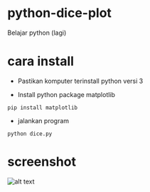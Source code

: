 # python-dice-plot
Belajar python (lagi) 


# cara install 

- Pastikan komputer terinstall python versi 3

- Install python package matplotlib
```
pip install matplotlib
```

- jalankan program
```
python dice.py
```

# screenshot 

![alt text](https://cdn.discordapp.com/attachments/782980952774410255/801164762044956722/Screenshot_from_2021-01-20_02-02-34.png)
